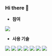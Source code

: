 ### Hi there 👋
- **참여**
<div align="left">
<!--     <a href="https://discord.gg/k8KzkvPf"> -->
        <img src="https://img.shields.io/badge/Discord-7289DA?style=for-the-badge&logo=discord&logoColor=white"/>
<!--     </a> -->
</div>

- **사용 기술**
<div align="left">
    <img src="https://img.shields.io/badge/hyperledger-2F3134?style=for-the-badge&logo=hyperledger&logoColor=white"/>
    <img src="https://img.shields.io/badge/Java-ED8B00?style=for-the-badge&logo=openjdk&logoColor=white"/>
    <img src="https://img.shields.io/badge/Vue.js-35495E?style=for-the-badge&logo=vue.js&logoColor=4FC08D"/>
    <img src="https://img.shields.io/badge/Swift-FA7343?style=for-the-badge&logo=swift&logoColor=white"/>
    <img src="https://img.shields.io/badge/docker-%230db7ed.svg?style=for-the-badge&logo=docker&logoColor=white"/>
    <img src="https://img.shields.io/badge/MariaDB-003545?style=for-the-badge&logo=mariadb&logoColor=white"/>
    <img src="https://img.shields.io/badge/Android-3DDC84?style=for-the-badge&logo=android&logoColor=white"/>
</div>

<!--
**opensrcteam/opensrcteam** is a ✨ _special_ ✨ repository because its `README.md` (this file) appears on your GitHub profile.

Here are some ideas to get you started:

- 🔭 I’m currently working on ...
- 🌱 I’m currently learning ...
- 👯 I’m looking to collaborate on ...
- 🤔 I’m looking for help with ...
- 💬 Ask me about ...
- 📫 How to reach me: ...
- 😄 Pronouns: ...
- ⚡ Fun fact: ...
-->
